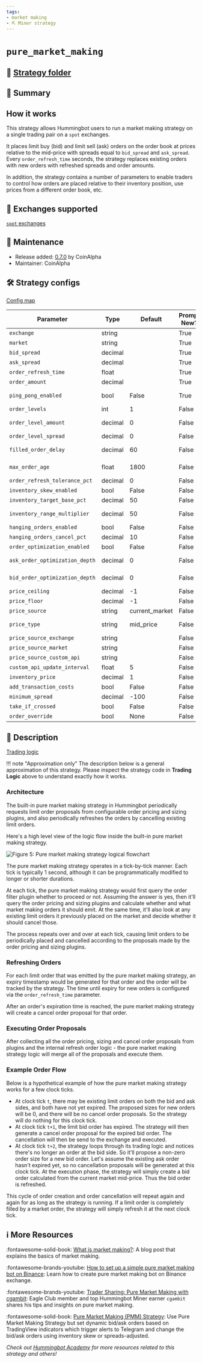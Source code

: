 ```yaml
---
tags:
- market making
- ⛏️ Miner strategy
---
```


# `pure_market_making`

## 📁 [Strategy folder](https://github.com/hummingbot/hummingbot/tree/master/hummingbot/strategy/pure_market_making)

## 📝 Summary

## How it works

This strategy allows Hummingbot users to run a market making strategy on a single trading pair on a `spot` exchanges. 

It places limit buy (bid) and limit sell (ask) orders on the order book at prices relative to the mid-price with spreads equal to `bid_spread` and `ask_spread`. Every `order_refresh_time` seconds, the strategy replaces existing orders with new orders with refreshed spreads and order amounts. 

In addition, the strategy contains a number of parameters to enable traders to control how orders are placed relative to their inventory position, use prices from a different order book, etc.

## 🏦 Exchanges supported

[`spot` exchanges](/exchanges/#spot)

## 👷 Maintenance

* Release added: [0.7.0](/release-notes/0.7.0/) by CoinAlpha
* Maintainer: CoinAlpha

## 🛠️ Strategy configs

[Config map](https://github.com/hummingbot/hummingbot/blob/master/hummingbot/strategy/pure_market_making/pure_market_making_config_map.py)

| Parameter                    | Type        | Default     | Prompt New? | Prompt                                                 |
|------------------------------|-------------|-------------|-------------|--------------------------------------------------------|
| `exchange`                   | string      |             | True        | Enter your maker spot connector |
| `market`                     | string      |             | True        | Enter the token trading pair you would like to trade on [exchange] |
| `bid_spread`                 | decimal     |             | True        | How far away from the mid price do you want to place the first bid order? |
| `ask_spread`                 | decimal     |             | True        | How far away from the mid price do you want to place the first ask order? |
| `order_refresh_time`         | float       |             | True        | How often do you want to cancel and replace bids and asks (in seconds)? |
| `order_amount`               | decimal     |             | True        | What is the amount of [base_asset] per order? |
| `ping_pong_enabled`          | bool        | False       | True        | Would you like to use the ping pong feature and alternate between buy and sell orders after fills? |
| `order_levels`               | int         | 1           | False       | How many orders do you want to place on both sides? |
| `order_level_amount`         | decimal     | 0           | False       | How much do you want to increase or decrease the order size for each additional order? |
| `order_level_spread`         | decimal     | 0           | False       | Enter the price increments (as percentage) for subsequent orders? |
| `filled_order_delay`         | decimal     | 60          | False       | How long do you want to wait before placing the next order if your order gets filled (in seconds)? |
| `max_order_age`              | float       | 1800        | False       | How often do you want to cancel and replace bids and asks with the same price (in seconds)? |
| `order_refresh_tolerance_pct`| decimal     | 0           | False       | Enter the percent change in price needed to refresh orders at each cycle |
| `inventory_skew_enabled`     | bool        | False       | False       | Would you like to enable inventory skew? |
| `inventory_target_base_pct`  | decimal     | 50          | False       | What is your target base asset percentage? |
| `inventory_range_multiplier` | decimal     | 50          | False       | What is your tolerable range of inventory around the target, expressed in multiples of your total order size? |
| `hanging_orders_enabled`     | bool        | False       | False       | Do you want to enable hanging orders? |
| `hanging_orders_cancel_pct`  | decimal     | 10          | False       | At what spread percentage (from mid price) will hanging orders be canceled?|
| `order_optimization_enabled` | bool        | False       | False       | Do you want to enable best bid ask jumping? |
| `ask_order_optimization_depth`| decimal    | 0           | False       | How deep do you want to go into the order book for calculating the top ask, ignoring dust orders on the top (expressed in base asset amount)?|
| `bid_order_optimization_depth`| decimal    | 0           | False       | How deep do you want to go into the order book for calculating the top bid, ignoring dust orders on the top (expressed in base asset amount)?|
| `price_ceiling`              | decimal     | -1          | False       | Enter the price point above which only sell orders will be placed |
| `price_floor`                | decimal     | -1          | False       | Enter the price below which only buy orders will be placed |
| `price_source`               | string      | current_market| False     | Which price source to use? (current_market/external_market/custom_api) |
| `price_type`                 | string      | mid_price   | False       | Which price type to use? (mid_price/last_price/last_own_trade_price/best_bid/best_ask/inventory_cost) |
| `price_source_exchange`      | string      |             | False       | Enter external price source exchange name |
| `price_source_market`        | string      |             | False       | Enter the token trading pair on [price_source_exchange] |
| `price_source_custom_api`    | string      |             | False       | Enter pricing API URL |
| `custom_api_update_interval` | float       | 5           | False       | Enter custom API update interval in second (default: 5.0, min: 0.5) |
| `inventory_price`            | decimal     | 1           | False       | What is the price of your base asset inventory? |
| `add_transaction_costs`      | bool        | False       | False       | Do you want to add transaction costs automatically to order prices? |
| `minimum_spread`             | decimal     | -100        | False       | At what minimum spread should the bot automatically cancel orders? |
| `take_if_crossed`            | bool        | False       | False       | Do you want to take the best order if orders cross the orderbook? |
| `order_override`             | bool        | None        | False       |  |

## 📓 Description

[Trading logic](https://github.com/hummingbot/hummingbot/blob/master/hummingbot/strategy/pure_market_making/pure_market_making.pyx)

!!! note "Approximation only"
    The description below is a general approximation of this strategy. Please inspect the strategy code in **Trading Logic** above to understand exactly how it works.

### Architecture

The built-in pure market making strategy in Hummingbot periodically requests limit order proposals from configurable order pricing and sizing plugins, and also periodically refreshes the orders by cancelling existing limit orders.

Here's a high level view of the logic flow inside the built-in pure market making strategy.

![Figure 5: Pure market making strategy logical flowchart](/assets/img/pure-mm-flowchart.svg)

The pure market making strategy operates in a tick-by-tick manner. Each tick is typically 1 second, although it can be programmatically modified to longer or shorter durations.

At each tick, the pure market making strategy would first query the order filter plugin whether to proceed or not. Assuming the answer is yes, then it'll query the order pricing and sizing plugins and calculate whether and what market making orders it should emit. At the same time, it'll also look at any existing limit orders it previously placed on the market and decide whether it should cancel those.

The process repeats over and over at each tick, causing limit orders to be periodically placed and cancelled according to the proposals made by the order pricing and sizing plugins.

### Refreshing Orders

For each limit order that was emitted by the pure market making strategy, an expiry timestamp would be generated for that order and the order will be tracked by the strategy. The time until expiry for new orders is configured via the `order_refresh_time` parameter. 

After an order's expiration time is reached, the pure market making strategy will create a cancel order proposal for that order.

### Executing Order Proposals

After collecting all the order pricing, sizing and cancel order proposals from plugins and the internal refresh order logic - the pure market making strategy logic will merge all of the proposals and execute them.

### Example Order Flow

Below is a hypothetical example of how the pure market making strategy works for a few clock ticks.

* At clock tick `t`, there may be existing limit orders on both the bid and ask sides, and both have not yet expired. The proposed sizes for new orders will be 0, and there will be no cancel order proposals. So the strategy will do nothing for this clock tick.
* At clock tick `t+1`, the limit bid order has expired. The strategy will then generate a cancel order proposal for the expired bid order. The cancellation will then be send to the exchange and executed.
* At clock tick `t+2`, the strategy loops through its trading logic and notices there's no longer an order at the bid side. So it'll propose a non-zero order size for a new bid order. Let's assume the existing ask order hasn't expired yet, so no cancellation proposals will be generated at this clock tick. At the execution phase, the strategy will simply create a bid order calculated from the current market mid-price. Thus the bid order is refreshed.

This cycle of order creation and order cancellation will repeat again and again for as long as the strategy is running. If a limit order is completely filled by a market order, the strategy will simply refresh it at the next clock tick.

<!-- ## Schematic

The diagram below illustrates how market making works. Hummingbot makes a market by placing buy and sell orders on a single exchange, specifying prices and sizes.

<small>
  <center>**_Figure 1: Hummingbot makes a market on an exchange_**</center>
</small>

![Figure 1: Hummingbot makes a market on an exchange](/assets/img/pure-mm.png)

## Prerequisites

### Inventory

- You will need to hold a sufficient inventory of quote and/or base currencies on the exchange to place orders of the exchange's minimum order size.
- You will also need some ETH to pay gas for transactions on a decentralized exchange (if applicable).

### Minimum order size

When placing orders, if the size of the order determined by the order price and quantity is below the exchange's minimum order size, then the orders will not be created.

**Example:**

`bid order amount * bid price` < `exchange's minimum order size`<br/>
`ask order amount * ask price` > `exchange's minimum order size`

Only a sell order will be created, but no buy order.

## Basic parameters

We aim to teach new users the basics of market-making while enabling experienced users to exercise more control over how their bots behave. By default, when you run `create`, we ask you to enter the basic parameters needed for a market-making bot.

See [Strategy Configs](/strategy-configs/) for more information about the advanced parameters and how to use them.

The following parameters are fields in Hummingbot configuration files located in the `/conf` folder (e.g. `conf_pure_mm_[#].yml`).

### `exchange`

The exchange where the bot will place bid and ask orders.

** Prompt: **

```json
Enter your maker spot connector
>>> binance
```

### `market`

Token trading pair symbol you would like to trade on the exchange.

** Prompt: **

```json
Enter the token trading pair you would like to trade on the exchange
>>> BTC-USDT
```

### `bid_spread`

The strategy will place the buy (bid) order on a certain % away from the mid-price.

** Prompt: **

```json
How far away from the mid price do you want to place the first bid order?
>>> 2
```

### `ask_spread`

The strategy will place the sell (ask) order on a certain % away from the mid-price.

** Prompt: **

```json
How far away from the mid price do you want to place the first ask order?
>>> 3
```

### `order_refresh_time`

An amount in seconds, which is the duration for the placed limit orders. The limit bid and ask orders are canceled, and new orders are placed according to the current mid-price and spread at this interval.

** Prompt: **

```json
How often do you want to cancel and replace bids and asks (in seconds)?
>>> 10
```

### `order_amount`

The order amount for the limit bid and ask orders. Ensure you have enough quote and base tokens to place the bid and ask orders. The strategy will not place any orders if you do not have sufficient balance on either side of the order. <br/>

** Prompt: **

```json
What is the amount of [base_asset] per order? (minimum [min_amount])
>>>
```

### `ping_pong_enabled`

Whether to alternate between buys and sells, for more information on this parameter, click this [link](/strategy-configs/ping-pong/).

** Prompt: **

```json
Would you like to use the ping pong feature and alternate between buy and sell orders after fills?
>>>
```

!!! tip
    For autocomplete inputs during configuration, when going through the command line config process, pressing `<TAB>` at a prompt will display valid available inputs.

## **Configure parameters on the fly**

Currently, only the following parameters can be reconfigured without stopping the bot. The changes will take effect in the next order refresh.

- bid_spread
- ask_spread
- order_amount
- order_levels
- order_level_spread
- inventory_target_base_pct
- inventory_range_multiplier
- filled_order_delay

!!! note
    Reconfiguring of `inventory_target_base_pct` for DEX connectors is not working at the moment. -->



## ℹ️ More Resources

:fontawesome-solid-book: [What is market making?](https://hummingbot.io/blog/2020-09-what-is-market-making): A blog post that explains the basics of market making.

:fontawesome-brands-youtube: [How to set up a simple pure market making bot on Binance](https://www.youtube.com/watch?v=La7E6uudOYY): Learn how to create pure market making bot on Binance exchange.

:fontawesome-brands-youtube: [Trader Sharing: Pure Market Making with cgambit](https://www.youtube.com/watch?v=3RKMlCWzRhw): Eagle Club member and top Hummingbot Miner earner `cgambit` shares his tips and insights on pure market making.

:fontawesome-solid-book: [Pure Market Making (PMM) Strategy](https://hummingbot.io/academy-level-2-c-beginner-strategy-1-pure-market-making-pmm-strategy): Use Pure Market Making Strategy but set dynamic bid/ask orders based on TradingView indicators which trigger alerts to Telegram and change the bid/ask orders using inventory skew or spreads-adjusted.

*Check out [Hummingbot Academy](https://hummingbot.io/en/academy) for more resources related to this strategy and others!*
